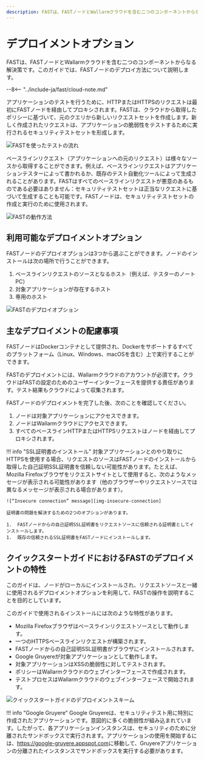 ```yaml
---
description: FASTは、FASTノードとWallarmクラウドを含む二つのコンポーネントからなる解決策です。このガイドでは、FASTノードのデプロイ方法について説明します。
---
```


[img-fast-integration]:         ../../images/fast/qsg/en/deployment-options/0-qsg-fast-depl.png
[img-fast-scheme]:              ../../images/fast/qsg/en/deployment-options/1-qsg-fast-work-scheme.png       
[img-fast-deployment-options]:  ../../images/fast/qsg/en/deployment-options/2-qsg-fast-depl-options.png    
[img-insecure-connection]:     ../../images/fast/qsg/common/deployment-options/3-qsg-fast-depl-insecure-cert.png    
[img-qsg-deployment-scheme]:    ../../images/fast/qsg/en/deployment-options/4-qsg-fast-depl-scheme.png
    
[link-https-google-gruyere]:    https://google-gruyere.appspot.com   

    
#   デプロイメントオプション

FASTは、FASTノードとWallarmクラウドを含む二つのコンポーネントからなる解決策です。このガイドでは、FASTノードのデプロイ方法について説明します。

--8<-- "../include-ja/fast/cloud-note.md"

アプリケーションのテストを行うために、HTTPまたはHTTPSのリクエストは最初にFASTノードを経由してプロキシされます。FASTは、クラウドから取得したポリシーに基づいて、元のクエリから新しいリクエストセットを作成します。新しく作成されたリクエストは、アプリケーションの脆弱性をテストするために実行されるセキュリティテストセットを形成します。

![FASTを使ったテストの流れ][img-fast-integration]

ベースラインリクエスト（アプリケーションへの元のリクエスト）は様々なソースから取得することができます。例えば、ベースラインリクエストはアプリケーションテスターによって書かれるか、既存のテスト自動化ツールによって生成されることがあります。FASTはすべてのベースラインリクエストが悪意のあるものである必要はありません：セキュリティテストセットは正当なリクエストに基づいて生成することも可能です。FASTノードは、セキュリティテストセットの作成と実行のために使用されます。

![FASTの動作方法][img-fast-scheme]
    
    
##  利用可能なデプロイメントオプション 

FASTノードのデプロイオプションは3つから選ぶことができます。ノードのインストールは次の場所で行うことができます。
1.  ベースラインリクエストのソースとなるホスト（例えば、テスターのノートPC）
2.  対象アプリケーションが存在するホスト
3.  専用のホスト

![FASTのデプロイオプション][img-fast-deployment-options]
    
    
##  主なデプロイメントの配慮事項

FASTノードはDockerコンテナとして提供され、Dockerをサポートするすべてのプラットフォーム（Linux、Windows、macOSを含む）上で実行することができます。

FASTのデプロイメントには、Wallarmクラウドのアカウントが必須です。クラウドはFASTの設定のためのユーザーインターフェースを提供する責任があります。テスト結果もクラウドによって収集されます。

FASTノードのデプロイメントを完了した後、次のことを確認してください。
1.  ノードは対象アプリケーションにアクセスできます。
2.  ノードはWallarmクラウドにアクセスできます。
3.  すべてのベースラインHTTPまたはHTTPSリクエストはノードを経由してプロキシされます。

!!! info "SSL証明書のインストール"
    対象アプリケーションとのやり取りにHTTPSを使用する場合、リクエストのソースはFASTノードのインストールから取得した自己証明SSL証明書を信頼しない可能性があります。たとえば、Mozilla Firefoxブラウザをリクエストサイトとして使用すると、次のようなメッセージが表示される可能性があります（他のブラウザーやリクエストソースでは異なるメッセージが表示される場合があります）。
    
    ![“Insecure connection” message][img-insecure-connection]
    
    証明書の問題を解決するための2つのオプションがあります。

    1.  FASTノードからの自己証明SSL証明書をリクエストソースに信頼される証明書としてインストールします。
    1.  既存の信頼されるSSL証明書をFASTノードにインストールします。

##  クイックスタートガイドにおけるFASTのデプロイメントの特性

このガイドは、ノードがローカルにインストールされ、リクエストソースと一緒に使用されるデプロイメントオプションを利用して、FASTの操作を説明することを目的としています。

このガイドで使用されるインストールには次のような特性があります。

* Mozilla Firefoxブラウザはベースラインリクエストソースとして動作します。
* 一つのHTTPSベースラインリクエストが構築されます。
* FASTノードからの自己証明SSL証明書がブラウザにインストールされます。
* Google Gruyereが対象アプリケーションとして動作します。
* 対象アプリケーションはXSSの脆弱性に対してテストされます。
* ポリシーはWallarmクラウドのウェブインターフェースで作成されます。
* テストプロセスはWallarmクラウドのウェブインターフェースで開始されます。

![クイックスタートガイドのデプロイメントスキーム][img-qsg-deployment-scheme]

!!! info "Google Gruyere"
    Google Gruyereは、セキュリティテスト用に特別に作成されたアプリケーションです。意図的に多くの脆弱性が組み込まれています。したがって、各アプリケーションインスタンスは、セキュリティのために分離されたサンドボックスで実行されます。アプリケーションの使用を開始するには、<https://google-gruyere.appspot.com>に移動して、Gruyereアプリケーションの分離されたインスタンスでサンドボックスを実行する必要があります。